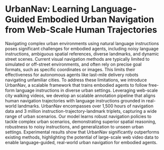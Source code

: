 # UrbanNav: Learning Language-Guided Embodied Urban Navigation from Web-Scale Human Trajectories
Navigating complex urban environments using natural language instructions poses significant challenges for embodied agents, including noisy language instructions, ambiguous spatial references, diverse landmarks, and dynamic street scenes. Current visual navigation methods are typically limited to simulated or off-street environments, and often rely on precise goal formats, such as specific coordinates or images. This limits their effectiveness for autonomous agents like last-mile delivery robots navigating unfamiliar cities. To address these limitations, we introduce UrbanNav, a scalable framework that trains embodied agents to follow free-form language instructions in diverse urban settings. Leveraging web-scale city walking videos, we develop an scalable annotation pipeline that aligns human navigation trajectories with language instructions grounded in real-world landmarks. UrbanNav encompasses over 1,500 hours of navigation data and 3 million instruction-trajectory-landmark triplets, capturing a wide range of urban scenarios. Our model learns robust navigation policies to tackle complex urban scenarios, demonstrating superior spatial reasoning, robustness to noisy instructions, and generalization to unseen urban settings. Experimental results show that UrbanNav significantly outperforms existing methods, highlighting the potential of large-scale web video data to enable language-guided, real-world urban navigation for embodied agents. 
